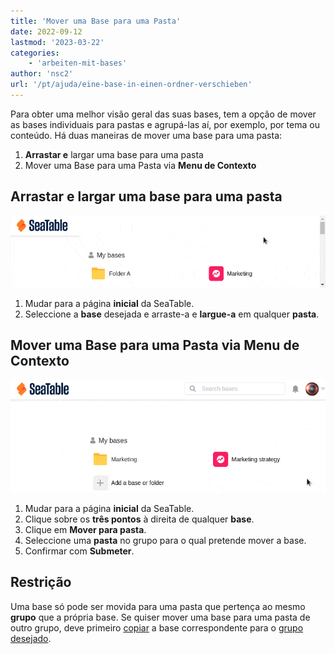 ```yaml
---
title: 'Mover uma Base para uma Pasta'
date: 2022-09-12
lastmod: '2023-03-22'
categories:
    - 'arbeiten-mit-bases'
author: 'nsc2'
url: '/pt/ajuda/eine-base-in-einen-ordner-verschieben'
---
```


Para obter uma melhor visão geral das suas bases, tem a opção de mover as bases individuais para pastas e agrupá-las aí, por exemplo, por tema ou conteúdo. Há duas maneiras de mover uma base para uma pasta:

1. **Arrastar e** largar uma base para uma pasta
2. Mover uma Base para uma Pasta via **Menu de Contexto**

## Arrastar e largar uma base para uma pasta

![Mover uma Base para uma Pasta](images/move-a-base-to-a-folder-2.gif)

1. Mudar para a página **inicial** da SeaTable.
2. Seleccione a **base** desejada e arraste-a e **largue-a** em qualquer **pasta**.

## Mover uma Base para uma Pasta via Menu de Contexto

![Mover uma Base para uma Pasta via Menu de Contexto](images/move-a-base-to-a-folder-from-the-context-menu-1.gif)

1. Mudar para a página **inicial** da SeaTable.
2. Clique sobre os **três pontos** à direita de qualquer **base**.
3. Clique em **Mover para pasta**.
4. Seleccione uma **pasta** no grupo para o qual pretende mover a base.
5. Confirmar com **Submeter**.

## Restrição

Uma base só pode ser movida para uma pasta que pertença ao mesmo **grupo** que a própria base. Se quiser mover uma base para uma pasta de outro grupo, deve primeiro [copiar](https://seatable.io/pt/docs/arbeiten-mit-gruppen/eine-base-in-eine-gruppe-kopieren/) a base correspondente para o [grupo desejado](https://seatable.io/pt/docs/arbeiten-mit-gruppen/eine-base-in-eine-gruppe-kopieren/).
